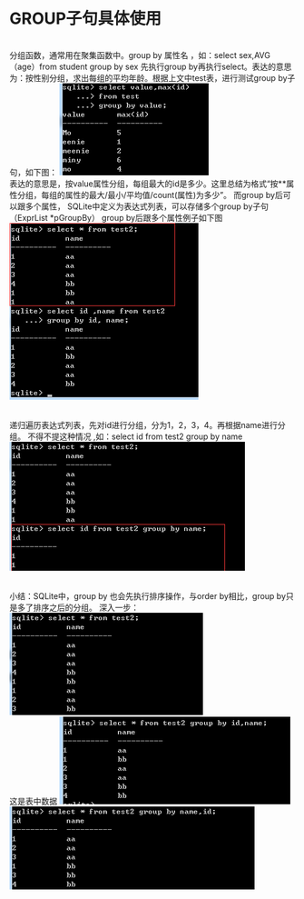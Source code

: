 # GROUP子句具体使用
<br> 分组函数，通常用在聚集函数中。group by 属性名 ，如：select sex,AVG（age）from student group by sex
先执行group by再执行select。表达的意思为：按性别分组，求出每组的平均年龄。根据上文中test表，进行测试group by子句，如下图：
<img src="../group1.png"/>
<br> 表达的意思是，按value属性分组，每组最大的id是多少。这里总结为格式“按**属性分组，每组的属性的最大/最小/平均值/count(属性)为多少”。
而group by后可以跟多个属性， SQLite中定义为表达式列表，可以存储多个group by子句（ExprList *pGroupBy）
group by后跟多个属性例子如下图
<img src="../group2.png"/>

<br> 递归遍历表达式列表，先对id进行分组，分为1，2，3，4。再根据name进行分组。
不得不提这种情况 ,如：select id from test2 group by name
<img src="../group3.png"/>

<br> 小结：SQLite中，group by 也会先执行排序操作，与order by相比，group by只是多了排序之后的分组。
深入一步：
<img src="../group4.png"/>
<br> 这是表中数据
<img src="../group5.png"/>
<img src="../group6.png"/>
